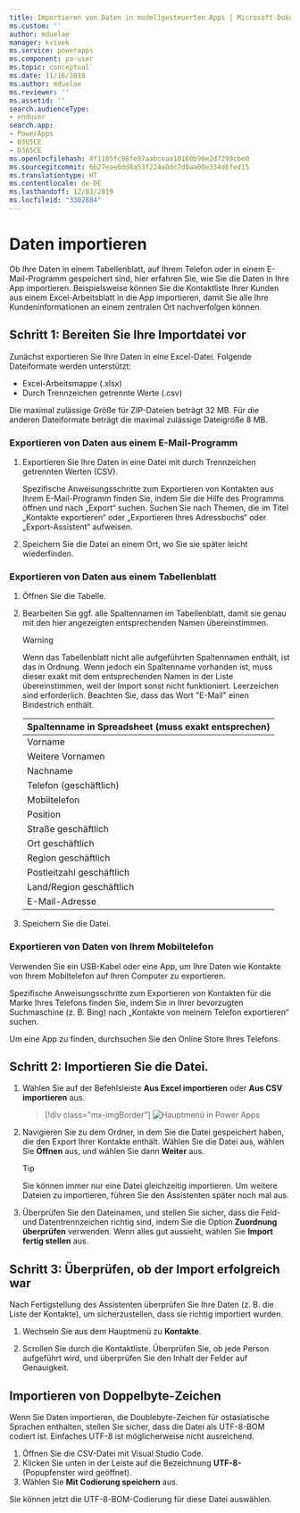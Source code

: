 ```yaml
---
title: Importieren von Daten in modellgesteuerten Apps | Microsoft-Dokumentation
ms.custom: ''
author: mduelae
manager: kvivek
ms.service: powerapps
ms.component: pa-user
ms.topic: conceptual
ms.date: 11/16/2018
ms.author: mduelae
ms.reviewer: ''
ms.assetid: ''
search.audienceType:
- enduser
search.app:
- PowerApps
- D365CE
- D365CE
ms.openlocfilehash: 8f1105fc88fe87aabceaa10160b96e2d7299cbe0
ms.sourcegitcommit: 6b27eae6dd8a53f224a8dc7d0aa00e334d6fed15
ms.translationtype: HT
ms.contentlocale: de-DE
ms.lasthandoff: 12/03/2019
ms.locfileid: "3302884"
---
```

# <a name="import-data"></a>Daten importieren

Ob Ihre Daten in einem Tabellenblatt, auf Ihrem Telefon oder in einem E-Mail-Programm gespeichert sind, hier erfahren Sie, wie Sie die Daten in Ihre App importieren. Beispielsweise können Sie die Kontaktliste Ihrer Kunden aus einem Excel-Arbeitsblatt in die App importieren, damit Sie alle Ihre Kundeninformationen an einem zentralen Ort nachverfolgen können.
  
## <a name="step-1-get-your-import-file-ready"></a>Schritt 1: Bereiten Sie Ihre Importdatei vor  
Zunächst exportieren Sie Ihre Daten in eine Excel-Datei. Folgende Dateiformate werden unterstützt:
 - Excel-Arbeitsmappe (.xlsx)
 - Durch Trennzeichen getrennte Werte (.csv)
  
Die maximal zulässige Größe für ZIP-Dateien beträgt 32 MB. Für die anderen Dateiformate beträgt die maximal zulässige Dateigröße 8 MB.  
  
### <a name="export-data-from-an-email-program"></a>Exportieren von Daten aus einem E-Mail-Programm  
  
1.  Exportieren Sie Ihre Daten in eine Datei mit durch Trennzeichen getrennten Werten (CSV).  
  
     Spezifische Anweisungsschritte zum Exportieren von Kontakten aus Ihrem E-Mail-Programm finden Sie, indem Sie die Hilfe des Programms öffnen und nach „Export“ suchen. Suchen Sie nach Themen, die im Titel „Kontakte exportieren“ oder „Exportieren Ihres Adressbuchs“ oder „Export-Assistent“ aufweisen.  
  
2.  Speichern Sie die Datei an einem Ort, wo Sie sie später leicht wiederfinden.  
  
### <a name="export-data-from-a-spreadsheet"></a>Exportieren von Daten aus einem Tabellenblatt  
  
1.  Öffnen Sie die Tabelle.  
  
2.  Bearbeiten Sie ggf. alle Spaltennamen im Tabellenblatt, damit sie genau mit den hier angezeigten entsprechenden Namen übereinstimmen.  
  
    > [!WARNING]
    > Wenn das Tabellenblatt nicht alle aufgeführten Spaltennamen enthält, ist das in Ordnung. Wenn jedoch ein Spaltenname vorhanden ist, muss dieser exakt mit dem entsprechenden Namen in der Liste übereinstimmen, weil der Import sonst nicht funktioniert. Leerzeichen sind erforderlich. Beachten Sie, dass das Wort "E-Mail" einen Bindestrich enthält.  

    |**Spaltenname in Spreadsheet (muss exakt entsprechen)**|
    |---------|
    |Vorname|  
    |Weitere Vornamen|  
    |Nachname|  
    |Telefon (geschäftlich)|  
    |Mobiltelefon|  
    |Position|  
    |Straße geschäftlich|  
    |Ort geschäftlich|  
    |Region geschäftlich|  
    |Postleitzahl geschäftlich|  
    |Land/Region geschäftlich|  
    |E-Mail-Adresse|  
  
3.  Speichern Sie die Datei.  
  
### <a name="export-data-from-your-phone"></a>Exportieren von Daten von Ihrem Mobiltelefon  

Verwenden Sie ein USB-Kabel oder eine App, um Ihre Daten wie Kontakte von Ihrem Mobiltelefon auf Ihren Computer zu exportieren.
  
Spezifische Anweisungsschritte zum Exportieren von Kontakten für die Marke Ihres Telefons finden Sie, indem Sie in Ihrer bevorzugten Suchmaschine (z. B. Bing) nach „Kontakte von meinem Telefon exportieren“ suchen.  
  
Um eine App zu finden, durchsuchen Sie den Online Store Ihres Telefons.  
  
## <a name="step-2-import-the-file"></a>Schritt 2: Importieren Sie die Datei. 
  
1. Wählen Sie auf der Befehlsleiste **Aus Excel importieren** oder **Aus CSV importieren** aus.

   > [!div class="mx-imgBorder"]
   > ![Hauptmenü in Power Apps](media/import.png "Hauptmenü in Power Apps")
  
2. Navigieren Sie zu dem Ordner, in dem Sie die Datei gespeichert haben, die den Export Ihrer Kontakte enthält. Wählen Sie die Datei aus, wählen Sie **Öffnen** aus, und wählen Sie dann **Weiter** aus.  
  
   > [!TIP]
   > Sie können immer nur eine Datei gleichzeitig importieren. Um weitere Dateien zu importieren, führen Sie den Assistenten später noch mal aus.
   
3. Überprüfen Sie den Dateinamen, und stellen Sie sicher, dass die Feld- und Datentrennzeichen richtig sind, indem Sie die Option **Zuordnung überprüfen** verwenden. Wenn alles gut aussieht, wählen Sie **Import fertig stellen** aus.  
 
## <a name="step-3-check-that-the-import-is-successful"></a>Schritt 3: Überprüfen, ob der Import erfolgreich war

Nach Fertigstellung des Assistenten überprüfen Sie Ihre Daten (z. B. die Liste der Kontakte), um sicherzustellen, dass sie richtig importiert wurden.  
  
1. Wechseln Sie aus dem Hauptmenü zu **Kontakte**.
  
2. Scrollen Sie durch die Kontaktliste. Überprüfen Sie, ob jede Person aufgeführt wird, und überprüfen Sie den Inhalt der Felder auf Genauigkeit.

## <a name="import-double-byte-characters"></a>Importieren von Doppelbyte-Zeichen 

Wenn Sie Daten importieren, die Doublebyte-Zeichen für ostasiatische Sprachen enthalten, stellen Sie sicher, dass die Datei als UTF-8-BOM codiert ist. Einfaches UTF-8 ist möglicherweise nicht ausreichend.

1. Öffnen Sie die CSV-Datei mit Visual Studio Code.
2. Klicken Sie unten in der Leiste auf die Bezeichnung **UTF-8-** (Popupfenster wird geöffnet). 
3. Wählen Sie **Mit Codierung speichern** aus. 

Sie können jetzt die UTF-8-BOM-Codierung für diese Datei auswählen.

